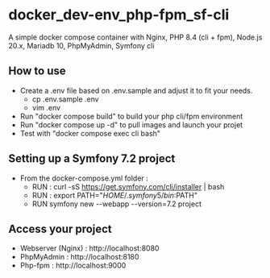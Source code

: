 # docker_dev-env_php-fpm_sf-cli

A simple docker compose container with Nginx, PHP 8.4 (cli + fpm), Node.js 20.x, Mariadb 10, PhpMyAdmin, Symfony cli

## How to use 

- Create a .env file based on .env.sample and adjust it to fit your needs.
    - cp .env.sample .env
    - vim .env
- Run "docker compose build" to build your php cli/fpm environment
- Run "docker compose up -d" to pull images and launch your projet
- Test with "docker compose exec cli bash"

## Setting up a Symfony 7.2 project

- From the docker-compose.yml folder :
    - RUN : curl -sS https://get.symfony.com/cli/installer | bash
    - RUN : export PATH="$HOME/.symfony5/bin:$PATH"
    - RUN symfony new --webapp --version=7.2 project
 

## Access your project

- Webserver (Nginx) : http://localhost:8080
- PhpMyAdmin : http://localhost:8180
- Php-fpm : http://localhost:9000